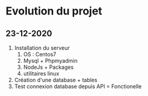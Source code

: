 # Evolution du projet

## 23-12-2020

1.  Installation du serveur 
    1.  OS : Centos7
    2.  Mysql + Phpmyadmin
    3.  NodeJs + Packages
    4.  utilitaires linux
2. Création d'une database + tables
3. Test connexion database depuis API = Fonctionelle
